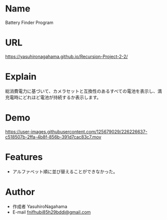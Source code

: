 # Name

Battery Finder Program

# URL
https://yasuhironagahama.github.io/Recursion-Project-2-2/

# Explain

総消費電力に基づいて、カメラセットと互換性のあるすべての電池を表示し、満充電時にどれほど電池が持続するか表示します。

# Demo

https://user-images.githubusercontent.com/125679029/226226637-c518507b-2ffa-4b8f-856b-391d7cac83c7.mov

# Features

* アルファベット順に並び替えることができなかった。

# Author

* 作成者 YasuhiroNagahama
* E-mail fnifhubi85h29bddi@gmail.com
